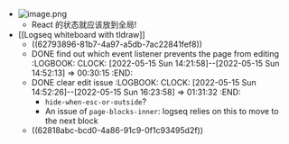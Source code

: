 - ![image.png](../assets/image_1652579923712_0.png)
	- React 的状态就应该放到全局!
- [[Logseq whiteboard with tldraw]]
	- ((62793896-81b7-4a97-a5db-7ac22841fef8))
	- DONE find out which event listener prevents the page from editing
	  :LOGBOOK:
	  CLOCK: [2022-05-15 Sun 14:21:58]--[2022-05-15 Sun 14:52:13] =>  00:30:15
	  :END:
	- DONE clear edit issue
	  :LOGBOOK:
	  CLOCK: [2022-05-15 Sun 14:52:26]--[2022-05-15 Sun 16:23:58] =>  01:31:32
	  :END:
		- `hide-when-esc-or-outside`?
		- An issue of `page-blocks-inner`: logseq relies on this to move to the next block
	- ((62818abc-bcd0-4a86-91c9-0f1c93495d2f))